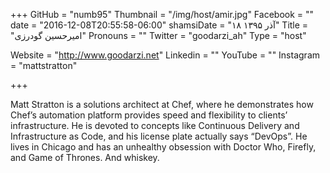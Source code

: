+++
GitHub = "numb95"
Thumbnail = "/img/host/amir.jpg"
Facebook = ""
date = "2016-12-08T20:55:58-06:00"
shamsiDate = "۱۸ آذر ۱۳۹۵"
Title = "امیرحسین گودرزی"
Pronouns = ""
Twitter = "goodarzi_ah"
Type = "host"

Website = "http://www.goodarzi.net"
Linkedin = ""
YouTube = ""
Instagram = "mattstratton"

+++

Matt Stratton is a solutions architect at Chef, where he demonstrates how Chef’s automation platform provides speed and flexibility to clients’ infrastructure. He is devoted to concepts like Continuous Delivery and Infrastructure as Code, and his license plate actually says “DevOps”. He lives in Chicago and has an unhealthy obsession with Doctor Who, Firefly, and Game of Thrones. And whiskey.
